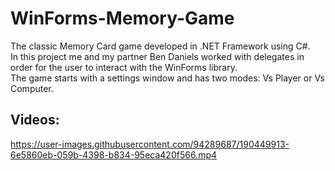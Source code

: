 # WinForms-Memory-Game

The classic Memory Card game developed in .NET Framework using C#.  
In this project me and my partner Ben Daniels worked with delegates in order for the user to interact with the WinForms library.  
The game starts with a settings window and has two modes: Vs Player or Vs Computer.  

## Videos:

https://user-images.githubusercontent.com/94289687/190449913-6e5860eb-059b-4398-b834-95eca420f566.mp4

